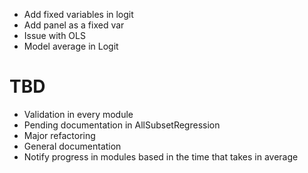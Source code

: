  - Add fixed variables in logit
 - Add panel as a fixed var
 - Issue with OLS
 - Model average in Logit

# TBD
 - Validation in every module
 - Pending documentation in AllSubsetRegression
 - Major refactoring
 - General documentation
 - Notify progress in modules based in the time that takes in average
